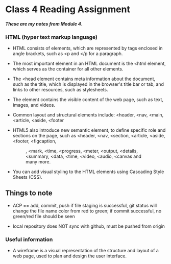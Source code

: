 # Class 4 Reading Assignment

#### *These are my notes from Module 4*.

### HTML (hyper text markup language)

* HTML consists of elements, which are represented by tags enclosed in angle brackets, such as <p  and </p  for a paragraph.

* The most important element in an HTML document is the <html element, which serves as the container for all other elements.

* The <head element contains meta information about the document, such as the title, which is displayed in the browser's title bar or tab, and links to other resources, such as stylesheets.

* The <body> element contains the visible content of the web page, such as text, images, and videos.

* Common layout and structural elements include: <header, <nav, <main, <article, <aside, <footer

* HTML5 also introduce new semantic element, to define specific role and sections on the page, such as <header, <nav, <section, <article, <aside, <footer, <figcaption, <figure>, <mark, <time, <progress, <meter, <output, <details, <summary, <data, <time, <video, <audio, <canvas and many more.

* You can add visual styling to the HTML elements using Cascading Style Sheets (CSS).

## Things to note

* ACP == add, commit, push
if file staging is successful, git status will change the file name color from red to green; if commit successful, no green/red file should be seen

* local repository does NOT sync with github, must be pushed from origin

### Useful information

* A wireframe is a visual representation of the structure and layout of a web page, used to plan and design the user interface.




